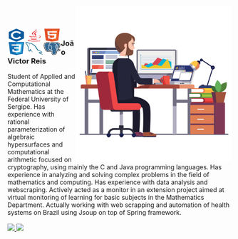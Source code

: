 <img align="right" width="350" height="350" src="https://github.com/JvSRS97/JvSRS97/blob/main/Dev4.png">
</br></br>
<div style="display: inline_block"><br>
    <img align="left" height="30" width="40"
        src="https://github.com/devicons/devicon/blob/master/icons/c/c-plain.svg">
    <img align="left" height="30" width="40"
        src="https://raw.githubusercontent.com/devicons/devicon/master/icons/java/java-plain.svg">
    <img align="left" height="30" width="40"
      src="https://raw.githubusercontent.com/devicons/devicon/master/icons/html5/html5-original.svg">
    <img align="left" height="30" width="40"
     src="https://raw.githubusercontent.com/devicons/devicon/master/icons/css3/css3-original.svg">
     <img align="left" height="30" width="40"
    src=https://raw.githubusercontent.com/devicons/devicon/master/icons/mysql/mysql-original.svg>
    <img align="left" height="30" width="40"
     src="https://raw.githubusercontent.com/devicons/devicon/master/icons/postgresql/postgresql-original.svg">
</div>

### João Victor Reis
Student of Applied and Computational Mathematics  at the Federal University of Sergipe. Has experience with rational parameterization of algebraic hypersurfaces and computational arithmetic focused on cryptography, using mainly the C and Java programming languages. Has experience in analyzing and solving complex problems in the field of mathematics and computing. Has experience with data analysis and webscraping. Actively acted as a monitor in an extension project aimed at virtual monitoring of learning for basic subjects in the Mathematics Department. Actually working with web scrapping and automation of health systems on Brazil using Jsoup on top of Spring framework.
</br></br>
<span align="left">
    <a href="https://github.com/JvSRS97">
        <img height="150em" src="https://github-readme-stats.vercel.app/api?username=JvSRS97&show_icons=true&theme=github_dark&include_all_commits=true&count_private=true" />
        <img height="150em" src="https://github-readme-stats.vercel.app/api/top-langs/?username=JvSRS97&layout=compact&langs_count=7&theme=github_dark" />
</span>
